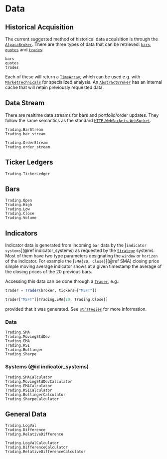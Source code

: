 # Data

## Historical Acquisition

The current suggested method of historical data acquisition is through the [`AlpacaBroker`](@ref).
There are three types of data that can be retrieved: [`bars`](@ref), [`quotes`](@ref) and [`trades`](@ref).
```@docs
bars
quotes
trades
```

Each of these will return a [`TimeArray`](https://juliastats.org/TimeSeries.jl/dev/timearray/), which can be used e.g. with
[`MarketTechnicals`](https://juliaquant.github.io/MarketTechnicals.jl/stable/) for specialized analysis.
An [`AbstractBroker`](@ref) has an internal cache that will retain previously requested data.

## Data Stream

There are realtime data streams for bars and portfolio/order updates. They follow the same semantics as the standard
[`HTTP.WebSockets.WebSocket`](https://juliaweb.github.io/HTTP.jl/dev/websockets/).

```@docs
Trading.BarStream
Trading.bar_stream
```

```@docs
Trading.OrderStream
Trading.order_stream
```

## Ticker Ledgers
```@docs
Trading.TickerLedger
```

## Bars

```@docs
Trading.Open
Trading.High
Trading.Low
Trading.Close
Trading.Volume
```

## Indicators

Indicator data is generated from incoming `bar` data by the [`indicator systems`](@ref indicator_systems) as requested by the [`Strategy`](@ref) systems.
Most of them have two type parameters designating the `window` or `horizon` of the indicator. For example the [`SMA{20, Close}`](@ref SMA)
closing price simple moving average indicator shows at a given timestamp the average of the closing prices of the 20 previous bars.

Accessing this data can be done through a [`Trader`](@ref), e.g.:
```julia
trader = Trader(broker, tickers=["MSFT"])

trader["MSFT"][Trading.SMA{20, Trading.Close}]
```
provided that it was generated.
See [`Strategies`](@ref) for more information.

### Data

```@docs
Trading.SMA
Trading.MovingStdDev
Trading.EMA
Trading.RSI
Trading.Bollinger
Trading.Sharpe
```
### Systems (@id indicator_systems)
```@docs
Trading.SMACalculator
Trading.MovingStdDevCalculator
Trading.EMACalculator
Trading.RSICalculator
Trading.BollingerCalculator
Trading.SharpeCalculator
```

## General Data

```@docs
Trading.LogVal
Trading.Difference
Trading.RelativeDifference

Trading.LogValCalculator
Trading.DifferenceCalculator
Trading.RelativeDifferenceCalculator
```


